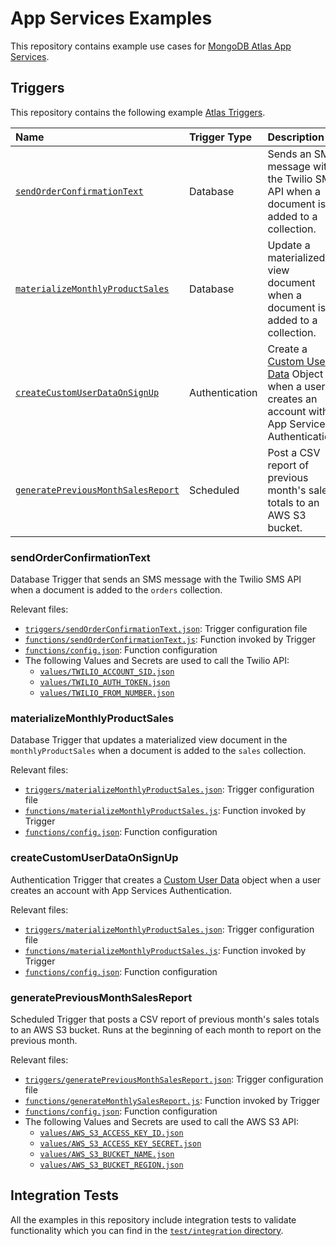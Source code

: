 # App Services Examples

This repository contains example use cases for [MongoDB Atlas App Services](https://www.mongodb.com/docs/atlas/app-services/).

## Triggers

This repository contains the following example [Atlas Triggers](https://www.mongodb.com/docs/atlas/app-services/triggers/overview/).

| Name                                                                   | Trigger Type   | Description                                                                                                                                                                         |
| :--------------------------------------------------------------------- | :------------- | :---------------------------------------------------------------------------------------------------------------------------------------------------------------------------------- |
| [`sendOrderConfirmationText`](sendOrderConfirmationText)               | Database       | Sends an SMS message with the Twilio SMS API when a document is added to a collection.                                                                                              |
| [`materializeMonthlyProductSales`](materializeMonthlyProductSales)     | Database       | Update a materialized view document when a document is added to a collection.                                                                                                       |
| [`createCustomUserDataOnSignUp`](createCustomUserDataOnSignUp)         | Authentication | Create a [Custom User Data](https://www.mongodb.com/docs/atlas/app-services/users/enable-custom-user-data/) Object when a user creates an account with App Services Authentication. |
| [`generatePreviousMonthSalesReport`](generatePreviousMonthSalesReport) | Scheduled      | Post a CSV report of previous month's sales totals to an AWS S3 bucket.                                                                                                             |

### sendOrderConfirmationText

Database Trigger that sends an SMS message with the Twilio SMS API
when a document is added to the `orders` collection.

Relevant files:

- [`triggers/sendOrderConfirmationText.json`](./triggers/sendOrderConfirmationText.json):
  Trigger configuration file
- [`functions/sendOrderConfirmationText.js`](./functions/sendOrderConfirmationText.js):
  Function invoked by Trigger
- [`functions/config.json`](./functions/config.json): Function configuration
- The following Values and Secrets are used to call the Twilio API:
  - [`values/TWILIO_ACCOUNT_SID.json`](./values/TWILIO_ACCOUNT_SID.json)
  - [`values/TWILIO_AUTH_TOKEN.json`](./values/TWILIO_AUTH_TOKEN.json)
  - [`values/TWILIO_FROM_NUMBER.json`](./values/TWILIO_FROM_NUMBER.json)

### materializeMonthlyProductSales

Database Trigger that updates a materialized view document in the `monthlyProductSales`
when a document is added to the `sales` collection.

Relevant files:

- [`triggers/materializeMonthlyProductSales.json`](./triggers/materializeMonthlyProductSales.json):
  Trigger configuration file
- [`functions/materializeMonthlyProductSales.js`](./functions/materializeMonthlyProductSales.js):
  Function invoked by Trigger
- [`functions/config.json`](./functions/config.json): Function configuration

### createCustomUserDataOnSignUp

Authentication Trigger that creates a [Custom User Data](https://www.mongodb.com/docs/atlas/app-services/users/enable-custom-user-data/)
object when a user creates an account with App Services Authentication.

Relevant files:

- [`triggers/materializeMonthlyProductSales.json`](./triggers/materializeMonthlyProductSales.json):
  Trigger configuration file
- [`functions/materializeMonthlyProductSales.js`](./functions/materializeMonthlyProductSales.js):
  Function invoked by Trigger
- [`functions/config.json`](./functions/config.json): Function configuration

### generatePreviousMonthSalesReport

Scheduled Trigger that posts a CSV report of previous month's sales totals
to an AWS S3 bucket. Runs at the beginning of each month to report on the previous month.

Relevant files:

- [`triggers/generatePreviousMonthSalesReport.json`](./triggers/generatePreviousMonthSalesReport.json):
  Trigger configuration file
- [`functions/generateMonthlySalesReport.js`](./functions/generateMonthlySalesReport.js):
  Function invoked by Trigger
- [`functions/config.json`](./functions/config.json): Function configuration
- The following Values and Secrets are used to call the AWS S3 API:
  - [`values/AWS_S3_ACCESS_KEY_ID.json`](./values/AWS_S3_ACCESS_KEY_ID.json)
  - [`values/AWS_S3_ACCESS_KEY_SECRET.json`](./values/AWS_S3_ACCESS_KEY_SECRET.json)
  - [`values/AWS_S3_BUCKET_NAME.json`](./values/AWS_S3_BUCKET_NAME.json)
  - [`values/AWS_S3_BUCKET_REGION.json`](./values/AWS_S3_BUCKET_REGION.json)

## Integration Tests

All the examples in this repository include integration tests to validate functionality
which you can find in the [`test/integration` directory](./test/integration/).

